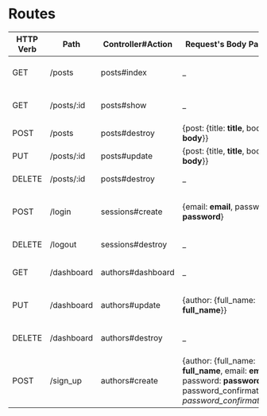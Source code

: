 # Routes

| HTTP Verb |  Path  | Controller#Action | Request's Body Params | Respnse If Fails |         Response If Successfull           |
| --------- |  ----  | ----------------- | --------------------- | ---------------- |         -----------------------           |
|   GET     | /posts | posts#index       |           _           |        _         |   {successfull: true, posts: __posts__}   |
| GET | /posts/:id | posts#show | _ | _ | {successfull: true, post: __post__}
| POST | /posts | posts#destroy | {post: {title: __title__, body: __body__}} | {successfull: false, errors: __post.errors__} | {successfull: true}
| PUT | /posts/:id | posts#update | {post: {title, __title__, body: __body__}} | {successfull: false, errors: __post.errors__} | {successfull: true}
| DELETE | /posts/:id | posts#destroy | _ | {successfull: false, errors: __post.errors__} | {successfull: true}
| POST | /login | sessions#create | {email: __email__, password: __password__} | {successfull: false, errors: __auth.errors/"Invalid Credentials"__} | {successfull: true, code: code}
| DELETE | /logout | sessions#destroy | _ | {successfull: false, errors: __auth.errors__} | {successfull: true}
| GET | /dashboard | authors#dashboard | _ | _ | {successfull: true, user: __user__}
| PUT | /dashboard | authors#update | {author: {full_name: __full_name__}} | {successfull: false, errors: __author.errors__} | {successfull: true}
| DELETE | /dashboard | authors#destroy | _ | {successfull: false, errors: __author.errors__} | {successfull: true}
| POST | /sign_up | authors#create | {author: {full_name: __full_name__, email: __email__, password: __password__, password_confirmation: _password_confirmation__}}
